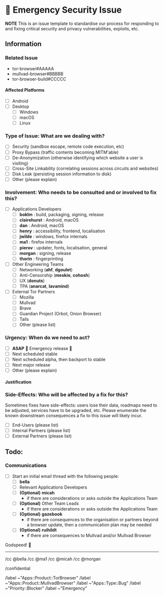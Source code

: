 # 🚨 Emergency Security Issue

**NOTE** This is an issue template to standardise our process for responding to and fixing critical security and privacy vulnerabilities, exploits, etc.

## Information

### Related Issue
- tor-browser#AAAAA
- mullvad-browser#BBBBB
- tor-browser-build#CCCCC

#### Affected Platforms

- [ ] Android
- [ ] Desktop
  - [ ] Windows
  - [ ] macOS
  - [ ] Linux

### Type of Issue: What are we dealing with?

- [ ] Security (sandbox escape, remote code execution, etc)
- [ ] Proxy Bypass (traffic contents becoming MITM'able)
- [ ] De-Anonymization (otherwise identifying which website a user is visiting)
- [ ] Cross-Site Linkability (correlating sessions across circuits and websites)
- [ ] Disk Leak (persisting session information to disk)
- [ ] Other (please explain)

### Involvement: Who needs to be consulted and or involved to fix this?

- [ ] Applications Developers
  - [ ] **boklm** : build, packaging, signing, release
  - [ ] **clairehurst** : Android, macOS
  - [ ] **dan** : Android, macOS
  - [ ] **henry** : accessibility, frontend, localisation
  - [ ] **jwilde** : windows, firefox internals
  - [ ] **ma1** : firefox internals
  - [ ] **pierov** : updater, fonts, localisation, general
  - [ ] **morgan** : signing, release
  - [ ] **thorin** : fingerprinting
- [ ] Other Engineering Teams
  - [ ] Networking (**ahf**, **dgoulet**)
  - [ ] Anti-Censorship (**meskio**, **cohosh**)
  - [ ] UX (**donuts**)
  - [ ] TPA (**anarcat**, **lavamind**)
- [ ] External Tor Partners
  - [ ] Mozilla
  - [ ] Mullvad
  - [ ] Brave
  - [ ] Guardian Project (Orbot, Onion Browser)
  - [ ] Tails
  - [ ] Other (please list)

### Urgency: When do we need to act?

- [ ] **ASAP** :rotating_light: Emergency release :rotating_light:
- [ ] Next scheduled stable
- [ ] Next scheduled alpha, then backport to stable
- [ ] Next major release
- [ ] Other (please explain)

#### Justification

<!-- Provide some paragraph here justifying the logic behind our estimated urgency -->

### Side-Effects: Who will be affected by a fix for this?
Sometimes fixes have side-effects: users lose their data, roadmaps need to be adjusted, services have to be upgraded, etc. Please enumerate the known downstream consequences a fix to this issue will likely incur.
- [ ] End-Users (please list)
- [ ] Internal Partners (please list)
- [ ] External Partners (please list)

## Todo:

### Communications

- [ ] Start an initial email thread with the following people:
  - [ ] **bella**
  - [ ] Relevant Applications Developers
  - [ ] **(Optional)** **micah**
    - if there are considerations or asks outside the Applications Team
  - [ ] **(Optional)** Other Team Leads
    - if there are considerations or asks outside the Applications Team
  - [ ] **(Optional)** **gazebook**
    - if there are consequences to the organisation or partners beyond a browser update, then a communication plan may be needed
  - [ ] **(Optional)** **ruihildt**
    - if there are consequences to Mullvad and/or Mullvad Browser

Godspeed! :pray:

<!-- Do not edit beneath this line <3 -->

---

/cc @bella
/cc @ma1
/cc @micah
/cc @morgan

/confidential

/label ~"Apps::Product::TorBrowser"
/label ~"Apps::Product::MullvadBrowser"
/label ~"Apps::Type::Bug"
/label ~"Priority::Blocker"
/label ~"Emergency"
